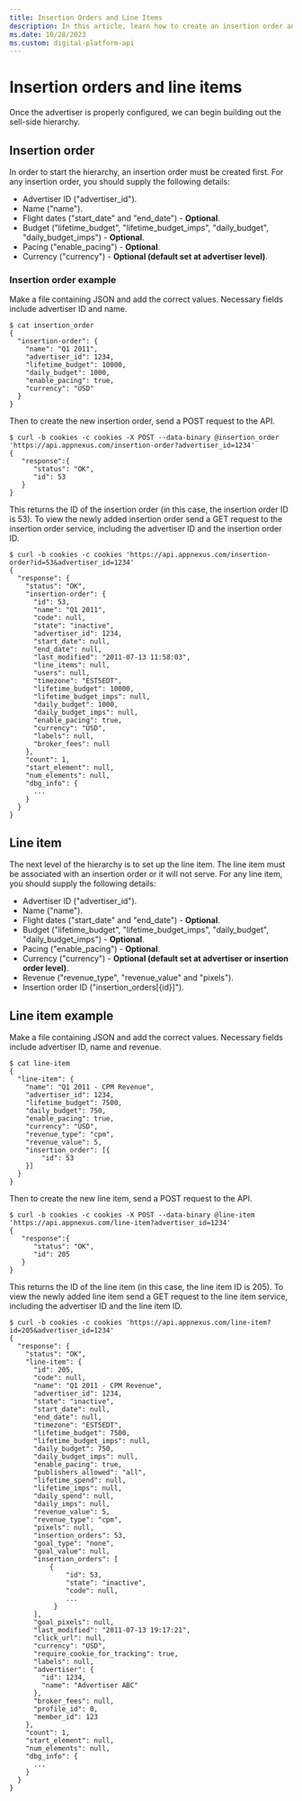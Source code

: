```yaml
---
title: Insertion Orders and Line Items
description: In this article, learn how to create an insertion order and a line item by providing the necessary fields and details.
ms.date: 10/28/2023
ms.custom: digital-platform-api
---
```


# Insertion orders and line items

Once the advertiser is properly configured, we can begin building out the sell-side hierarchy.  

## Insertion order

In order to start the hierarchy, an insertion order must be created first. For any insertion order, you should supply the following details:

- Advertiser ID ("advertiser_id").
- Name ("name").
- Flight dates ("start_date" and "end_date") - **Optional**.
- Budget ("lifetime_budget", "lifetime_budget_imps", "daily_budget", "daily_budget_imps") - **Optional**.
- Pacing ("enable_pacing") - **Optional**.
- Currency ("currency") - **Optional (default set at advertiser level)**.

### Insertion order example

Make a file containing JSON and add the correct values. Necessary fields include advertiser ID and name.

```
$ cat insertion_order
{
  "insertion-order": {
    "name": "Q1 2011",
    "advertiser_id": 1234,
    "lifetime_budget": 10000,
    "daily_budget": 1000,
    "enable_pacing": true,
    "currency": "USD"
  }
}
```

Then to create the new insertion order, send a POST request to the API.

```
$ curl -b cookies -c cookies -X POST --data-binary @insertion_order 'https://api.appnexus.com/insertion-order?advertiser_id=1234'
{
   "response":{
      "status": "OK",
      "id": 53
   }
}
```

This returns the ID of the insertion order (in this case, the insertion order ID is 53). To view the newly added insertion order send a GET request to the insertion order service, including the advertiser ID and the insertion order ID.

```
$ curl -b cookies -c cookies 'https://api.appnexus.com/insertion-order?id=53&advertiser_id=1234'
{
  "response": {
    "status": "OK",
    "insertion-order": {
      "id": 53,
      "name": "Q1 2011",
      "code": null,
      "state": "inactive",
      "advertiser_id": 1234,
      "start_date": null,
      "end_date": null,
      "last_modified": "2011-07-13 11:58:03",
      "line_items": null,
      "users": null,
      "timezone": "EST5EDT",
      "lifetime_budget": 10000,
      "lifetime_budget_imps": null,
      "daily_budget": 1000,
      "daily_budget_imps": null,
      "enable_pacing": true,
      "currency": "USD",
      "labels": null,
      "broker_fees": null
    },
    "count": 1,
    "start_element": null,
    "num_elements": null,
    "dbg_info": {
      ...
    }
  }
}
```

## Line item

The next level of the hierarchy is to set up the line item. The line item must be associated with an insertion order or it will not serve.
For any line item, you should supply the following details:

- Advertiser ID ("advertiser_id").
- Name ("name").
- Flight dates ("start_date" and "end_date") - **Optional**.
- Budget ("lifetime_budget", "lifetime_budget_imps", "daily_budget", "daily_budget_imps") - **Optional**.
- Pacing ("enable_pacing") - **Optional**.
- Currency ("currency") - **Optional (default set at advertiser or insertion order level)**.
- Revenue ("revenue_type", "revenue_value" and "pixels").
- Insertion order ID ("insertion_orders\[{id}\]").

## Line item example

Make a file containing JSON and add the correct values. Necessary fields include advertiser ID, name and revenue.

```
$ cat line-item
{
  "line-item": {
    "name": "Q1 2011 - CPM Revenue",
    "advertiser_id": 1234,
    "lifetime_budget": 7500,
    "daily_budget": 750,
    "enable_pacing": true,
    "currency": "USD",
    "revenue_type": "cpm",
    "revenue_value": 5,
    "insertion_order": [{
        "id": 53
    }]
  }
}
```

Then to create the new line item, send a POST request to the API.

```
$ curl -b cookies -c cookies -X POST --data-binary @line-item 'https://api.appnexus.com/line-item?advertiser_id=1234'
{
   "response":{
      "status": "OK",
      "id": 205
   }
}
```

This returns the ID of the line item (in this case, the line item ID is 205). To view the newly added line item send a GET request to the line item service, including the advertiser ID and the line item ID.

```
$ curl -b cookies -c cookies 'https://api.appnexus.com/line-item?id=205&advertiser_id=1234'
{
  "response": {
    "status": "OK",
    "line-item": {
      "id": 205,
      "code": null,
      "name": "Q1 2011 - CPM Revenue",
      "advertiser_id": 1234,
      "state": "inactive",
      "start_date": null,
      "end_date": null,
      "timezone": "EST5EDT",
      "lifetime_budget": 7500,
      "lifetime_budget_imps": null,
      "daily_budget": 750,
      "daily_budget_imps": null,
      "enable_pacing": true,
      "publishers_allowed": "all",
      "lifetime_spend": null,
      "lifetime_imps": null,
      "daily_spend": null,
      "daily_imps": null,
      "revenue_value": 5,
      "revenue_type": "cpm",
      "pixels": null,
      "insertion_orders": 53,
      "goal_type": "none",
      "goal_value": null,
      "insertion_orders": [
          {
              "id": 53,
              "state": "inactive",
              "code": null,
              ...
           }
      ],
      "goal_pixels": null,
      "last_modified": "2011-07-13 19:17:21",
      "click_url": null,
      "currency": "USD",
      "require_cookie_for_tracking": true,
      "labels": null,
      "advertiser": {
        "id": 1234,
        "name": "Advertiser ABC"
      },
      "broker_fees": null,
      "profile_id": 0,
      "member_id": 123
    },
    "count": 1,
    "start_element": null,
    "num_elements": null,
    "dbg_info": {
      ...
    }
  }
}
```
